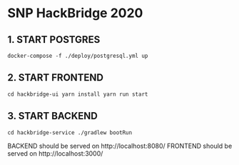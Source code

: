 # SNP HackBridge 2020

## 1. START POSTGRES
``
docker-compose -f ./deploy/postgresql.yml up
``

## 2. START FRONTEND
``
cd hackbridge-ui
yarn install
yarn run start
``

## 3. START BACKEND
``
cd hackbridge-service
./gradlew bootRun
``

BACKEND should be served on http://localhost:8080/ 
FRONTEND should be served on http://localhost:3000/ 
